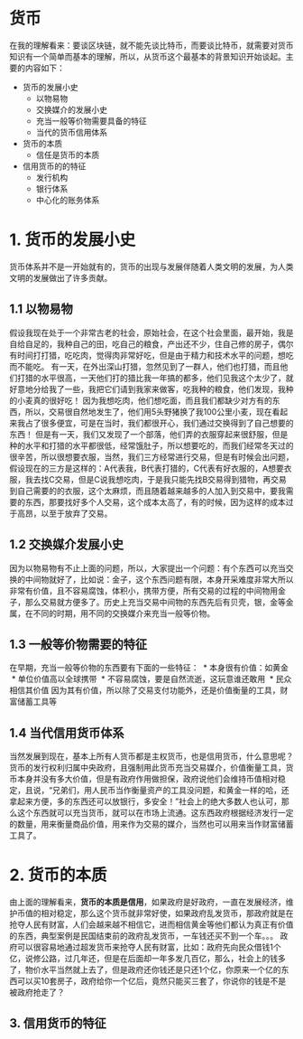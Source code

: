 # 货币
在我的理解看来：要谈区块链，就不能先谈比特币，而要谈比特币，就需要对货币知识有一个简单而基本的理解，所以，从货币这个最基本的背景知识开始谈起。主要的内容如下：
  * 货币的发展小史
    * 以物易物
    * 交换媒介的发展小史
    * 充当一般等价物需要具备的特征
    * 当代的货币信用体系
  * 货币的本质
    * 信任是货币的本质
  * 信用货币的的特征
    * 发行机构
    * 银行体系
    * 中心化的账务体系
    
# 1. 货币的发展小史
货币体系并不是一开始就有的，货币的出现与发展伴随着人类文明的发展，为人类文明的发展做出了许多贡献。
## 1.1 以物易物
假设我现在处于一个非常古老的社会，原始社会，在这个社会里面，最开始，我是自给自足的，我种自己的田，吃自己的粮食，产出还不少，住自己修的房子，偶尔有时间打打猎，吃吃肉，觉得肉非常好吃，但是由于精力和技术水平的问题，想吃而不能吃。
有一天，在外出深山打猎，忽然见到了一群人，他们也打猎，而且他们打猎的水平很高，一天他们打的猎比我一年搞的都多，他们见我这个太少了，就好意地分给我了一些，我把它们请到我家来做客，吃我种的粮食，他们发现，我种的小麦真的很好吃！
因为我想吃肉，他们想吃面，而且我们都缺少对方有的东西，所以，交易很自然地发生了，他们用5头野猪换了我100公里小麦，现在看起来我占了很多便宜，可是在当时，我们都很开心，我们通过交换得到了自己想要的东西！
但是有一天，我们又发现了一个部落，他们弄的衣服穿起来很舒服，但是种的水平和打猎的水平都很低，经常饿肚子，所以想要吃的，而我们经常冬天过的很辛苦，所以很想要衣服，当然，我们三方经常进行交易，但是有时候会出问题，假设现在的三方是这样的：A代表我，B代表打猎的，C代表有好衣服的，A想要衣服，我去找C交易，但是C说我想吃肉，于是我只能先找B交易得到猎物，再交易到自己需要的的衣服，这个太麻烦，而且随着越来越多的人加入到交易中，要我需要的东西，那要找好多个人交易，这个成本太高了，有的时候，因为这样的成本过于高昂，以至于放弃了交易。

## 1.2 交换媒介发展小史
因为以物易物有不止上面的问题，所以，大家提出一个问题：有个东西可以充当交换的中间物就好了，比如说：金子，这个东西问题有限，本身开采难度非常大所以非常有价值，且不容易腐蚀，体积小，携带方便，所有交易的过程的中间物用金子，那么交易就方便多了。历史上充当交易中间物的东西先后有贝壳，银，金等金属，在不同的时期，用不同的交换媒介来充当一般等价物。

## 1.3 一般等价物需要的特征
在早期，充当一般等价物的东西要有下面的一些特征：
  * 本身很有价值：如黄金
  * 单位价值高以全球携带
  * 不容易腐蚀，要是自然流逝，这玩意谁还敢用
  * 民众相信其价值
因为其有价值，所以除了交易支付功能外，还是价值衡量的工具，财富储蓄工具等

## 1.4 当代信用货币体系
当然发展到现在，基本上所有人货币都是主权货币，也是信用货币，什么意思呢？货币的发行权利归属中央政府，且强制用此货币充当交易媒介，价值衡量工具，货币本身并没有多大价值，但是有政府作用做担保，政府说他们会维持币值相对稳定，且说，“兄弟们，用人民币当作衡量资产的工具没问题，和黄金一样的哈，还拿起来方便，多的东西还可以放银行，多安全！”社会上的绝大多数人也认可，那么这个东西就可以充当货币，就可以在市场上流通。这东西政府根据经济发行一定的数量，用来衡量商品价值，用来作为交易的媒介，当然也可以用来当作财富储蓄工具了。


# 2. 货币的本质
由上面的理解看来，**货币的本质是信用**，如果政府是好政府，一直在发展经济，维护币值的相对稳定，那么这个货币就非常好使，如果政府乱发货币，那政府就是在抢夺人民有财富，人们会越来越不相信它，进而相信黄金等他们都认为真正有价值的东西，典型案例是民国结束前的政府乱发货币，一车钱还买不到一个车。。。
政府可以很容易地通过超发货币来抢夺人民有财富，比如：政府先向民众借钱1个亿，说修公路，过几年还，但是在后面却一年多发几百亿，那么，社会上的钱多了，物价水平当然就上去了，但是政府还你钱还是只还1个亿，你原来一个亿的东西可以买10套房子，政府给你一个亿后，竟然只能买三套了，你说你的钱是不是被政府抢走了？

## 3. 信用货币的特征










